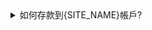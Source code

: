 <details>
    <summary>如何存款到{SITE_NAME}帳戶?</summary>
<div>

首先您需要加入{SITE_NAME}會員，在您註冊完成後登入{SITE_NAME}帳戶，即可在{SITE_NAME}主頁右上角找到存取款按鈕，進入後點擊我要存款，即可找到適合您的存款方式。

目前{SITE_NAME}娛樂城只接受三種存款方式

1. 轉帳匯款：ATM，跨行等存款方式。
2. 銀行臨櫃匯：需要客戶攜帶您要儲值的現金到各大銀行等金融機構。
3. 第三方支付。

</div>
</details>
